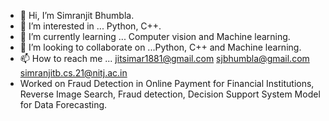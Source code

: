 - 👋 Hi, I’m Simranjit Bhumbla.
- 👀 I’m interested in ... Python, C++.
- 🌱 I’m currently learning ... Computer vision and Machine learning.
- 💞️ I’m looking to collaborate on ...Python, C++ and Machine learning.
- 📫 How to reach me ... jitsimar1881@gmail.com sjbhumbla@gmail.com simranjitb.cs.21@nitj.ac.in
-  Worked on 
    Fraud Detection in Online Payment for Financial Institutions,
    Reverse Image Search,
    Fraud detection,
    Decision Support System Model for Data Forecasting.
    
<!---
sjbhumbla/sjbhumbla is a ✨ special ✨ repository because its `README.md` (this file) appears on your GitHub profile.
You can click the Preview link to take a look at your changes.
--->
